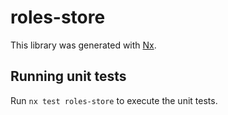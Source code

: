 # roles-store

This library was generated with [Nx](https://nx.dev).

## Running unit tests

Run `nx test roles-store` to execute the unit tests.
